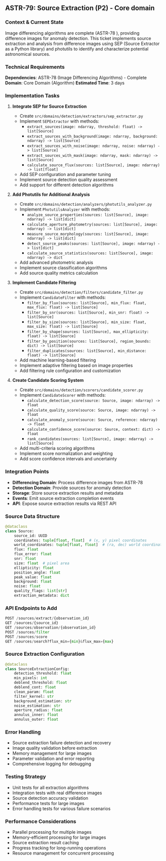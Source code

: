 ## **ASTR-79: Source Extraction (P2) - Core domain**

### **Context & Current State**
Image differencing algorithms are complete (ASTR-78 ), providing difference images for anomaly detection. This ticket implements source extraction and analysis from difference images using SEP (Source Extractor as a Python library) and photutils to identify and characterize potential astronomical sources.

### **Technical Requirements**

**Dependencies**: ASTR-78 (Image Differencing Algorithms) -  Complete
**Domain**: Core Domain (Algorithm)
**Estimated Time**: 3 days

### **Implementation Tasks**

1. **Integrate SEP for Source Extraction**
   - Create `src/domains/detection/extractors/sep_extractor.py`
   - Implement `SEPExtractor` with methods:
     - `extract_sources(image: ndarray, threshold: float) -> list[Source]`
     - `extract_sources_with_background(image: ndarray, background: ndarray) -> list[Source]`
     - `extract_sources_with_noise(image: ndarray, noise: ndarray) -> list[Source]`
     - `extract_sources_with_mask(image: ndarray, mask: ndarray) -> list[Source]`
     - `calculate_source_flux(sources: list[Source], image: ndarray) -> list[float]`
   - Add SEP configuration and parameter tuning
   - Implement source detection quality assessment
   - Add support for different detection algorithms

2. **Add Photutils for Additional Analysis**
   - Create `src/domains/detection/analyzers/photutils_analyzer.py`
   - Implement `PhotutilsAnalyzer` with methods:
     - `analyze_source_properties(sources: list[Source], image: ndarray) -> list[dict]`
     - `calculate_aperture_photometry(sources: list[Source], image: ndarray) -> list[dict]`
     - `measure_source_morphology(sources: list[Source], image: ndarray) -> list[dict]`
     - `detect_source_peaks(sources: list[Source], image: ndarray) -> list[dict]`
     - `calculate_source_statistics(sources: list[Source], image: ndarray) -> dict`
   - Add advanced photometric analysis
   - Implement source classification algorithms
   - Add source quality metrics calculation

3. **Implement Candidate Filtering**
   - Create `src/domains/detection/filters/candidate_filter.py`
   - Implement `CandidateFilter` with methods:
     - `filter_by_flux(sources: list[Source], min_flux: float, max_flux: float) -> list[Source]`
     - `filter_by_snr(sources: list[Source], min_snr: float) -> list[Source]`
     - `filter_by_size(sources: list[Source], min_size: float, max_size: float) -> list[Source]`
     - `filter_by_shape(sources: list[Source], max_ellipticity: float) -> list[Source]`
     - `filter_by_position(sources: list[Source], region_bounds: dict) -> list[Source]`
     - `filter_duplicates(sources: list[Source], min_distance: float) -> list[Source]`
   - Add machine learning-based filtering
   - Implement adaptive filtering based on image properties
   - Add filtering rule configuration and customization

4. **Create Candidate Scoring System**
   - Create `src/domains/detection/scorers/candidate_scorer.py`
   - Implement `CandidateScorer` with methods:
     - `calculate_detection_score(source: Source, image: ndarray) -> float`
     - `calculate_quality_score(source: Source, image: ndarray) -> float`
     - `calculate_anomaly_score(source: Source, reference: ndarray) -> float`
     - `calculate_confidence_score(source: Source, context: dict) -> float`
     - `rank_candidates(sources: list[Source], image: ndarray) -> list[Source]`
   - Add multi-criteria scoring algorithms
   - Implement score normalization and weighting
   - Add score confidence intervals and uncertainty

### **Integration Points**

- **Differencing Domain**: Process difference images from ASTR-78
- **Detection Domain**: Provide sources for anomaly detection
- **Storage**: Store source extraction results and metadata
- **Events**: Emit source extraction completion events
- **API**: Expose source extraction results via REST API

### **Source Data Structure**
```python
@dataclass
class Source:
    source_id: UUID
    coordinates: tuple[float, float]  # (x, y) pixel coordinates
    world_coordinates: tuple[float, float]  # (ra, dec) world coordinates
    flux: float
    flux_error: float
    snr: float
    size: float  # pixel area
    ellipticity: float
    position_angle: float
    peak_value: float
    background: float
    noise: float
    quality_flags: list[str]
    extraction_metadata: dict
```

### **API Endpoints to Add**
```python
POST /sources/extract/{observation_id}
GET /sources/{source_id}
GET /sources/observation/{observation_id}
POST /sources/filter
POST /sources/score
GET /sources/search?flux_min={min}&flux_max={max}
```

### **Source Extraction Configuration**
```python
@dataclass
class SourceExtractionConfig:
    detection_threshold: float
    min_pixels: int
    deblend_threshold: float
    deblend_cont: float
    clean_param: float
    filter_kernel: str
    background_estimation: str
    noise_estimation: str
    aperture_radius: float
    annulus_inner: float
    annulus_outer: float
```

### **Error Handling**
- Source extraction failure detection and recovery
- Image quality validation before extraction
- Memory management for large images
- Parameter validation and error reporting
- Comprehensive logging for debugging

### **Testing Strategy**
- Unit tests for all extraction algorithms
- Integration tests with real difference images
- Source detection accuracy validation
- Performance tests for large images
- Error handling tests for various failure scenarios

### **Performance Considerations**
- Parallel processing for multiple images
- Memory-efficient processing for large images
- Source extraction result caching
- Progress tracking for long-running operations
- Resource management for concurrent processing